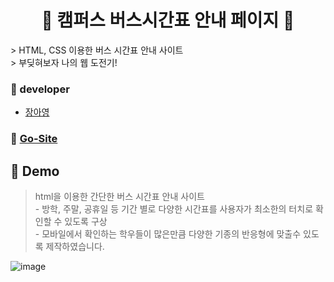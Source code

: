 <h1 align="center">🚌 캠퍼스 버스시간표 안내 페이지 🚌</h1>
> HTML, CSS 이용한 버스 시간표 안내 사이트<br /> 
> 부딪혀보자 나의 웹 도전기!


### 🎅 developer

 - [장아영](https://github.com/Jang-Ahyoung)
### 💙 [Go-Site](https://busan-university-bus.netlify.app/)

## 🌟  Demo 
> html을 이용한 간단한 버스 시간표 안내 사이트  <br /> - 방학, 주말, 공휴일 등 기간 별로 다양한 시간표를 사용자가 최소한의 터치로 확인할 수 있도록 구상 <br/> - 모바일에서 확인하는 학우들이 많은만큼 다양한 기종의 반응형에 맞출수 있도록 제작하였습니다.<br/>


![image](https://user-images.githubusercontent.com/71692593/116683163-2ef23a00-a9ea-11eb-9da5-3332dd88a01d.png)
